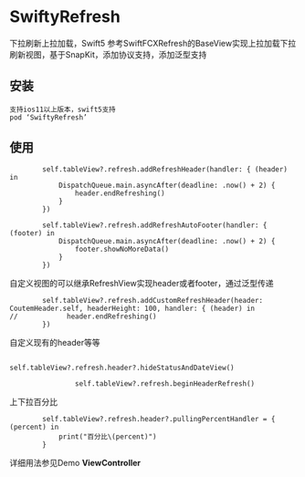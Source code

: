 # SwiftyRefresh
下拉刷新上拉加载，Swift5
参考SwiftFCXRefresh的BaseView实现上拉加载下拉刷新视图，基于SnapKit，添加协议支持，添加泛型支持

## 安装
```
支持ios11以上版本，swift5支持
pod ‘SwiftyRefresh’
```
## 使用 

```
        self.tableView?.refresh.addRefreshHeader(handler: { (header) in
            DispatchQueue.main.asyncAfter(deadline: .now() + 2) {
                header.endRefreshing()
            }
        })
        
        self.tableView?.refresh.addRefreshAutoFooter(handler: { (footer) in
            DispatchQueue.main.asyncAfter(deadline: .now() + 2) {
                footer.showNoMoreData()
            }
        })
```
自定义视图的可以继承RefreshView实现header或者footer，通过泛型传递
```
        self.tableView?.refresh.addCustomRefreshHeader(header: CoutemHeader.self, headerHeight: 100, handler: { (header) in
//            header.endRefreshing()
        })
```
自定义现有的header等等
```
                self.tableView?.refresh.header?.hideStatusAndDateView()
                
                self.tableView?.refresh.beginHeaderRefresh()
```
上下拉百分比
```
        self.tableView?.refresh.header?.pullingPercentHandler = { (percent) in
            print("百分比\(percent)")
        }

```

详细用法参见Demo **ViewController**
